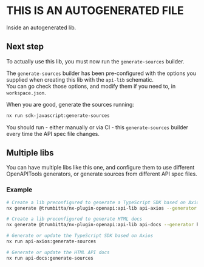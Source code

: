 # THIS IS AN AUTOGENERATED FILE

Inside an autogenerated lib.

## Next step

To actually use this lib, you must now run the `generate-sources` builder.

The `generate-sources` builder has been pre-configured with the options you supplied when creating this lib with the `api-lib` schematic.  
You can go check those options, and modify them if you need to, in `workspace.json`.

When you are good, generate the sources running:

```sh
nx run sdk-javascript:generate-sources
```

You should run - either manually or via CI - this `generate-sources` builder every time the API spec file changes.

## Multiple libs

You can have multiple libs like this one, and configure them to use different OpenAPITools generators, or generate sources from different API spec files.

### Example

```sh
# Create a lib preconfigured to generate a TypeScript SDK based on Axios
nx generate @trumbitta/nx-plugin-openapi:api-lib api-axios --generator typescript-axios

# Create a lib preconfigured to generate HTML docs
nx generate @trumbitta/nx-plugin-openapi:api-lib api-docs --generator html

# Generate or update the TypeScript SDK based on Axios
nx run api-axios:generate-sources

# Generate or update the HTML API docs
nx run api-docs:generate-sources
```
